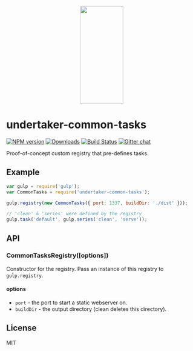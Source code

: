 <p align="center">
  <a href="http://gulpjs.com">
    <img height="257" width="114" src="https://raw.githubusercontent.com/gulpjs/artwork/master/gulp-2x.png">
  </a>
</p>

# undertaker-common-tasks

[![NPM version][npm-image]][npm-url] [![Downloads][downloads-image]][npm-url] [![Build Status][travis-image]][travis-url] [![Gitter chat][gitter-image]][gitter-url]

Proof-of-concept custom registry that pre-defines tasks.

## Example

```js
var gulp = require('gulp');
var CommonTasks = require('undertaker-common-tasks');

gulp.registry(new CommonTasks({ port: 1337, buildDir: './dist' }));

// 'clean' & 'series' were defined by the registry
gulp.task('default', gulp.series('clean', 'serve'));
```

## API

### CommonTasksRegistry([options])

Constructor for the registry. Pass an instance of this registry to `gulp.registry`.

#### options

* `port` - the port to start a static webserver on.
* `buildDir` - the output directory (clean deletes this directory).

## License

MIT

[downloads-image]: http://img.shields.io/npm/dm/undertaker-common-tasks.svg
[npm-url]: https://npmjs.org/package/undertaker-common-tasks
[npm-image]: http://img.shields.io/npm/v/undertaker-common-tasks.svg

[travis-url]: https://travis-ci.org/gulpjs/undertaker-common-tasks
[travis-image]: http://img.shields.io/travis/gulpjs/undertaker-common-tasks.svg

[gitter-url]: https://gitter.im/gulpjs/gulp
[gitter-image]: https://badges.gitter.im/gulpjs/gulp.png
